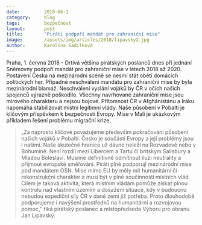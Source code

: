 ```yaml
---
date:         2018-06-1
category:     blog
tags:         bezpečnost
layout:       post
title:        "Piráti podpoří mandát pro zahraniční mise"
image:        /assets/img/articles/2018/lipavsky2.jpg
author:       Karolína Sadílková
---
```




Praha, 1. června 2018 - Drtivá většina pirátských poslanců dnes při jednání Sněmovny podpoří mandát pro zahraniční mise v letech 2018 až 2020. Postavení Česka na mezinárodní scéně se nesmí stát obětí domácích politických her. Případné neschválení mandátu pro zahraniční mise by byla mezinárodní blamáž. Neschválení vyslání vojáků by ČR v očích našich spojenců výrazně poškodilo. Všechny navrhované zahraniční mise jsou mírového charakteru a nejsou bojové. Přítomnost ČR v Afghánistánu a Iráku napomáhá stabilizovat místní legitimní vlády. Naše působení v Pobaltí je klíčovým příspěvkem k bezpečnosti Evropy. Mise v Mali je ukázkovým příkladem řešení problému migrační krize.
 
> „Za naprosto klíčové považujeme především pokračování působení našich vojáků v Pobaltí. Česko je součástí Evropy a její problémy jsou i našimi. Naše skutečné hranice už dávno neleží na Rozvadově nebo v Bohumíně. Není rozdíl mezi Libercem a Tartu či britským Salisbury a Mladou Boleslaví. Musíme definitivně odmítnout iluzi neutrality a přijmout evropské směřování. Piráti plně podporují mezinárodní mise pod mandátem OSN. Mise mimo EU by měly mít humanitární či rekonstrukční charakter a musí být v plné součinnosti místních vlád. Cílem je taková aktivita, která místním vládám pomůže získat plnou kontrolu nad vlastním územím a dosažení situace, kdy v budoucnu nebudou expediční síly ČR v dané zemi již potřeba. Proto dlouhodobě podporujeme i navýšení prostředků na humanitární a rozvojovou pomoc,” říká pirátský poslanec a místopředseda Výboru pro obranu Jan Lipavský.


